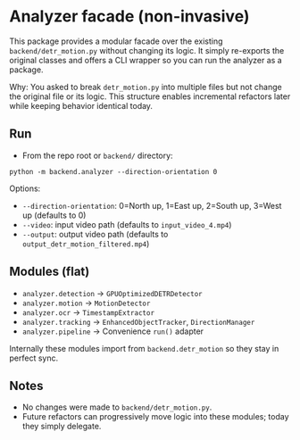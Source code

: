 # Analyzer facade (non-invasive)

This package provides a modular facade over the existing `backend/detr_motion.py` without changing its logic. It simply re-exports the original classes and offers a CLI wrapper so you can run the analyzer as a package.

Why: You asked to break `detr_motion.py` into multiple files but not change the original file or its logic. This structure enables incremental refactors later while keeping behavior identical today.

## Run

- From the repo root or `backend/` directory:

```
python -m backend.analyzer --direction-orientation 0
```

Options:

- `--direction-orientation`: 0=North up, 1=East up, 2=South up, 3=West up (defaults to 0)
- `--video`: input video path (defaults to `input_video_4.mp4`)
- `--output`: output video path (defaults to `output_detr_motion_filtered.mp4`)

## Modules (flat)

- `analyzer.detection` → `GPUOptimizedDETRDetector`
- `analyzer.motion` → `MotionDetector`
- `analyzer.ocr` → `TimestampExtractor`
- `analyzer.tracking` → `EnhancedObjectTracker`, `DirectionManager`
- `analyzer.pipeline` → Convenience `run()` adapter

Internally these modules import from `backend.detr_motion` so they stay in perfect sync.

## Notes

- No changes were made to `backend/detr_motion.py`.
- Future refactors can progressively move logic into these modules; today they simply delegate.
